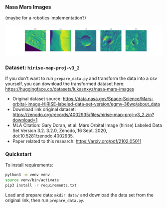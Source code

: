### Nasa Mars Images
(maybe for a robotics implementation?)

![Sample Images](assets/sample_images.png)

### Dataset: `hirise-map-proj-v3_2`
If you don't want to run `prepare_data.py` and transform the data into a csv yourself, you 
can download the transformed dataset here: https://huggingface.co/datasets/lukasnxyz/nasa-mars-images
* Original dataset source: https://data.nasa.gov/Space-Science/Mars-orbital-image-HiRISE-labeled-data-set-version/egmv-36wq/about_data
* Download link original dataset: https://zenodo.org/records/4002935/files/hirise-map-proj-v3_2.zip?download=1
* MLA Citation: Gary Doran, et al. Mars Orbital Image (hirise) Labeled Data Set Version 3.2. 3.2.0, Zenodo, 16 Sept. 2020, doi:10.5281/zenodo.4002935.
* Paper related to this research: https://arxiv.org/pdf/2102.05011 

### Quickstart
To install requirements:
```bash
python3 -m venv venv
source venv/bin/activate
pip3 install -r requirements.txt
```

Load and prepare data: `mkdir data/` and download the data set from the original link, then run `prepare_data.py`.
